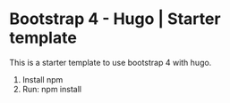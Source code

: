# Bootstrap 4 - Hugo | Starter template

This is a starter template to use bootstrap 4 with hugo.

1. Install npm
2. Run: npm install
